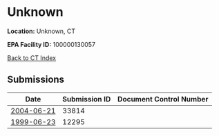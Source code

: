 # Unknown

**Location:** Unknown, CT

**EPA Facility ID:** 100000130057

[Back to CT Index](../../index.md)

## Submissions

| Date | Submission ID | Document Control Number |
|------|--------------|-------------------------|
| [2004-06-21](submissions/33814.md) | 33814 |  |
| [1999-06-23](submissions/12295.md) | 12295 |  |
